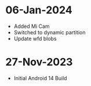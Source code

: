 # 06-Jan-2024
- Added Mi Cam
- Switched to dynamic partition
- Update wfd blobs

# 27-Nov-2023
- Initial Android 14 Build
